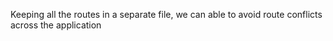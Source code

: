 Keeping all the routes in a separate file, we can able to avoid route conflicts across the application